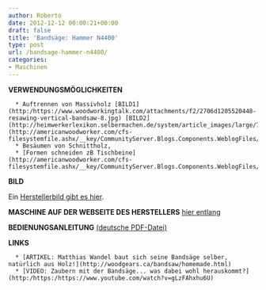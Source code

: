 ```yaml
---
author: Roberto
date: 2012-12-12 00:00:21+00:00
draft: false
title: 'Bandsäge: Hammer N4400'
type: post
url: /bandsage-hammer-n4400/
categories:
- Maschinen
---
```


**VERWENDUNGSMÖGLICHKEITEN**



	  * Auftrennen von Massivholz [BILD1](http:/https://www.woodworkingtalk.com/attachments/f2/2706d1205520448-resawing-vertical-bandsaw-8.jpg) [BILD2](http://heimwerkerlexikon.selbermachen.de/system/article_images/large/776/bohle%20mit%20der%20bandsa%C2%A6%C3%AAge%20auftrennen.jpg) [BILD3](http://americanwoodworker.com/cfs-filesystemfile.ashx/__key/CommunityServer.Blogs.Components.WeblogFiles/tools/8909_5F00_01.jpg)
	  * Besäumen von Schnittholz,
	  * [Formen schneiden zB Tischbeine](http://americanwoodworker.com/cfs-filesystemfile.ashx/__key/CommunityServer.Blogs.Components.WeblogFiles/tools/8909_5F00_tip.jpg).

**BILD**

Ein [Herstellerbild gibt es hier](http://maschinen.felder-gruppe.at/uploads/machines/sized_e1ad5768896cacd29d765055056e7bed8ab7d5ab.png).

**MASCHINE AUF DER WEBSEITE DES HERSTELLERS** [hier entlang](http:/https://www.hammer-maschinen.de/de-de/produkte/bandsaegen/bandsaege-n4400.html)

**BEDIENUNGSANLEITUNG** [(deutsche PDF-Datei)](http://maschinen.felder-gruppe.at/uploads/document/503-15-4501_1010_Hammer_BA_Bandsaegen_GER_Lo.pdf)

**LINKS**



	  * [ARTIKEL: Matthias Wandel baut sich seine Bandsäge selber, natürlich aus Holz!](http://woodgears.ca/bandsaw/homemade.html)
	  * [VIDEO: Zaubern mit der Bandsäge... was dabei wohl herauskommt?](http:/https:/https://www.youtube.com/watch?v=gLzFAhxhu6U)

